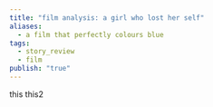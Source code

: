 ```yaml
---
title: "film analysis: a girl who lost her self"
aliases:
  - a film that perfectly colours blue
tags:
  - story_review
  - film
publish: "true"
---
```

this
this2
